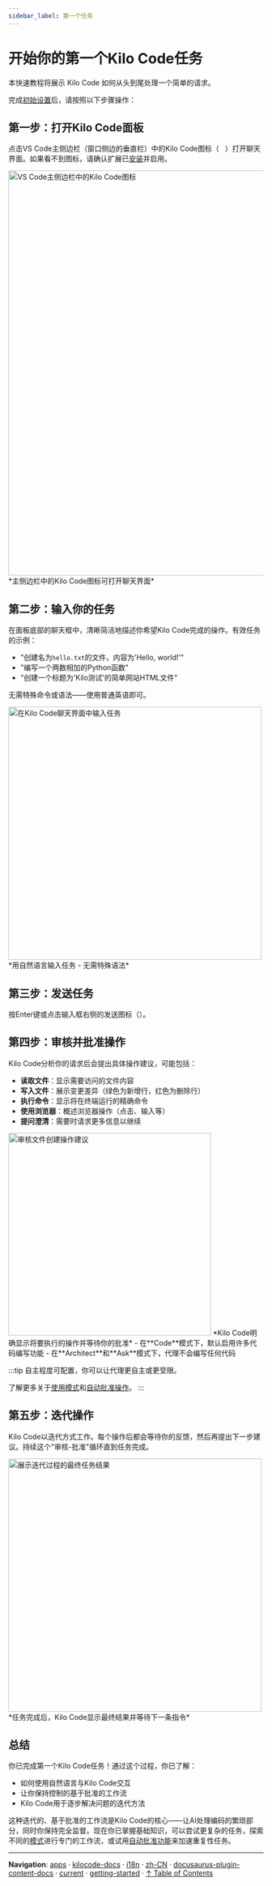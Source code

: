 ```yaml
---
sidebar_label: 第一个任务
---
```


# 开始你的第一个Kilo Code任务

本快速教程将展示 Kilo Code 如何从头到尾处理一个简单的请求。

完成[初始设置](/getting-started/setting-up)后，请按照以下步骤操作：

## 第一步：打开Kilo Code面板

点击VS Code主侧边栏（窗口侧边的垂直栏）中的Kilo Code图标（<img src="/docs/img/kilo-v1.svg" width="12" />）打开聊天界面。如果看不到图标，请确认扩展已[安装](/getting-started/installing)并启用。

<img src="/docs/img/your-first-task/your-first-task.png" alt="VS Code主侧边栏中的Kilo Code图标" width="800" />
*主侧边栏中的Kilo Code图标可打开聊天界面*

## 第二步：输入你的任务

在面板底部的聊天框中，清晰简洁地描述你希望Kilo Code完成的操作。有效任务的示例：

- "创建名为`hello.txt`的文件，内容为'Hello, world!'"
- "编写一个两数相加的Python函数"
- "创建一个标题为'Kilo测试'的简单网站HTML文件"

无需特殊命令或语法——使用普通英语即可。

<img src="/docs/img/your-first-task/your-first-task-6.png" alt="在Kilo Code聊天界面中输入任务" width="500" />
*用自然语言输入任务 - 无需特殊语法*

## 第三步：发送任务

按Enter键或点击输入框右侧的发送图标（<Codicon name="send" />）。

## 第四步：审核并批准操作

Kilo Code分析你的请求后会提出具体操作建议，可能包括：

- **读取文件**：显示需要访问的文件内容
- **写入文件**：展示变更差异（绿色为新增行，红色为删除行）
- **执行命令**：显示将在终端运行的精确命令
- **使用浏览器**：概述浏览器操作（点击、输入等）
- **提问澄清**：需要时请求更多信息以继续

<img src="/docs/img/your-first-task/your-first-task-7.png" alt="审核文件创建操作建议" width="400" />
*Kilo Code明确显示将要执行的操作并等待你的批准*
- 在**Code**模式下，默认启用许多代码编写功能
- 在**Architect**和**Ask**模式下，代理不会编写任何代码

:::tip
自主程度可配置，你可以让代理更自主或更受限。

了解更多关于[使用模式](/basic-usage/using-modes)和[自动批准操作](/features/auto-approving-actions)。
:::

## 第五步：迭代操作

Kilo Code以迭代方式工作。每个操作后都会等待你的反馈，然后再提出下一步建议。持续这个"审核-批准"循环直到任务完成。

<img src="/docs/img/your-first-task/your-first-task-8.png" alt="展示迭代过程的最终任务结果" width="500" />
*任务完成后，Kilo Code显示最终结果并等待下一条指令*

## 总结

你已完成第一个Kilo Code任务！通过这个过程，你已了解：

- 如何使用自然语言与Kilo Code交互
- 让你保持控制的基于批准的工作流
- Kilo Code用于逐步解决问题的迭代方法

这种迭代的、基于批准的工作流是Kilo Code的核心——让AI处理编码的繁琐部分，同时你保持完全监督。现在你已掌握基础知识，可以尝试更复杂的任务，探索不同的[模式](/basic-usage/using-modes)进行专门的工作流，或试用[自动批准功能](/features/auto-approving-actions)来加速重复性任务。

---

**Navigation**: [apps](../../../../../../../apps/) · [kilocode-docs](../../../../../../apps/kilocode-docs/) · [i18n](../../../../../apps/kilocode-docs/i18n/) · [zh-CN](../../../../apps/kilocode-docs/i18n/zh-CN/) · [docusaurus-plugin-content-docs](../../../apps/kilocode-docs/i18n/zh-CN/docusaurus-plugin-content-docs/) · [current](../../apps/kilocode-docs/i18n/zh-CN/docusaurus-plugin-content-docs/current/) · [getting-started](../apps/kilocode-docs/i18n/zh-CN/docusaurus-plugin-content-docs/current/getting-started/) · [↑ Table of Contents](#your-first-task)
